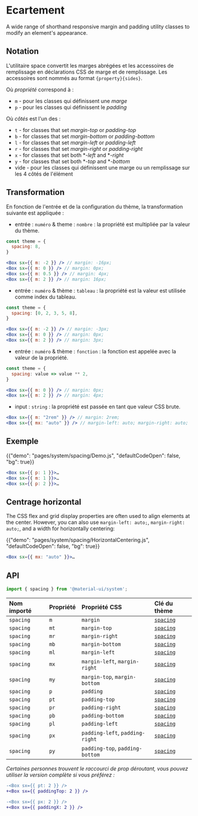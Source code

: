 # Ecartement

<p class="description">A wide range of shorthand responsive margin and padding utility classes to modify an element's appearance.</p>

## Notation

L'utilitaire space convertit les marges abrégées et les accessoires de remplissage en déclarations CSS de marge et de remplissage. Les accessoires sont nommés au format `{property}{sides}`.

Où *propriété* correspond à :

- `m` - pour les classes qui définissent une *marge*
- `p` - pour les classes qui définissent le *padding*

Où *côtés* est l'un des :

- `t` - for classes that set *margin-top* or *padding-top*
- `b` - for classes that set *margin-bottom* or *padding-bottom*
- `l` - for classes that set *margin-left* or *padding-left*
- `r` - for classes that set *margin-right* or *padding-right*
- `x` - for classes that set both **-left* and **-right*
- `y` - for classes that set both **-top* and **-bottom*
- vide - pour les classes qui définissent une marge ou un remplissage sur les 4 côtés de l'élément

## Transformation

En fonction de l'entrée et de la configuration du thème, la transformation suivante est appliquée :

- entrée : `numéro` & theme : `nombre` : la propriété est multipliée par la valeur du thème.

```jsx
const theme = {
  spacing: 8,
}

<Box sx={{ m: -2 }} /> // margin: -16px;
<Box sx={{ m: 0 }} /> // margin: 0px;
<Box sx={{ m: 0.5 }} /> // margin: 4px;
<Box sx={{ m: 2 }} /> // margin: 16px;
```

- entrée : `numéro` & thème : `tableau` : la propriété est la valeur est utilisée comme index du tableau.

```jsx
const theme = {
  spacing: [0, 2, 3, 5, 8],
}

<Box sx={{ m: -2 }} /> // margin: -3px;
<Box sx={{ m: 0 }} /> // margin: 0px;
<Box sx={{ m: 2 }} /> // margin: 3px;
```

- entrée : `numéro` & thème : `fonction` : la fonction est appelée avec la valeur de la propriété.

```jsx
const theme = {
  spacing: value => value ** 2,
}

<Box sx={{ m: 0 }} /> // margin: 0px;
<Box sx={{ m: 2 }} /> // margin: 4px;
```

- input : `string` : la propriété est passée en tant que valeur CSS brute.

```jsx
<Box sx={{ m: "2rem" }} /> // margin: 2rem;
<Box sx={{ mx: "auto" }} /> // margin-left: auto; margin-right: auto;
```

## Exemple

{{"demo": "pages/system/spacing/Demo.js", "defaultCodeOpen": false, "bg": true}}

```jsx
<Box sx={{ p: 1 }}>…
<Box sx={{ m: 1 }}>…
<Box sx={{ p: 2 }}>…
```

## Centrage horizontal

The CSS flex and grid display properties are often used to align elements at the center. However, you can also use `margin-left: auto;`, `margin-right: auto;`, and a width for horizontally centering:

{{"demo": "pages/system/spacing/HorizontalCentering.js", "defaultCodeOpen": false, "bg": true}}

```jsx
<Box sx={{ mx: "auto" }}>…
```

## API

```js
import { spacing } from '@material-ui/system';
```

| Nom importé | Propriété | Propriété CSS                   | Clé du thème                                                     |
|:----------- |:--------- |:------------------------------- |:---------------------------------------------------------------- |
| `spacing`   | `m`       | `margin`                        | [`spacing`](/customization/default-theme/?expand-path=$.spacing) |
| `spacing`   | `mt`      | `margin-top`                    | [`spacing`](/customization/default-theme/?expand-path=$.spacing) |
| `spacing`   | `mr`      | `margin-right`                  | [`spacing`](/customization/default-theme/?expand-path=$.spacing) |
| `spacing`   | `mb`      | `margin-bottom`                 | [`spacing`](/customization/default-theme/?expand-path=$.spacing) |
| `spacing`   | `ml`      | `margin-left`                   | [`spacing`](/customization/default-theme/?expand-path=$.spacing) |
| `spacing`   | `mx`      | `margin-left`, `margin-right`   | [`spacing`](/customization/default-theme/?expand-path=$.spacing) |
| `spacing`   | `my`      | `margin-top`, `margin-bottom`   | [`spacing`](/customization/default-theme/?expand-path=$.spacing) |
| `spacing`   | `p`       | `padding`                       | [`spacing`](/customization/default-theme/?expand-path=$.spacing) |
| `spacing`   | `pt`      | `padding-top`                   | [`spacing`](/customization/default-theme/?expand-path=$.spacing) |
| `spacing`   | `pr`      | `padding-right`                 | [`spacing`](/customization/default-theme/?expand-path=$.spacing) |
| `spacing`   | `pb`      | `padding-bottom`                | [`spacing`](/customization/default-theme/?expand-path=$.spacing) |
| `spacing`   | `pl`      | `padding-left`                  | [`spacing`](/customization/default-theme/?expand-path=$.spacing) |
| `spacing`   | `px`      | `padding-left`, `padding-right` | [`spacing`](/customization/default-theme/?expand-path=$.spacing) |
| `spacing`   | `py`      | `padding-top`, `padding-bottom` | [`spacing`](/customization/default-theme/?expand-path=$.spacing) |

_Certaines personnes trouvent le raccourci de prop déroutant, vous pouvez utiliser la version complète si vous préférez :_

```diff
-<Box sx={{ pt: 2 }} />
+<Box sx={{ paddingTop: 2 }} />
```

```diff
-<Box sx={{ px: 2 }} />
+<Box sx={{ paddingX: 2 }} />
```
